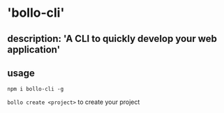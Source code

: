 # 'bollo-cli'

## description: 'A CLI to quickly develop your web application'

## usage
`npm i bollo-cli -g`

`bollo create <project>` 
to create your project
